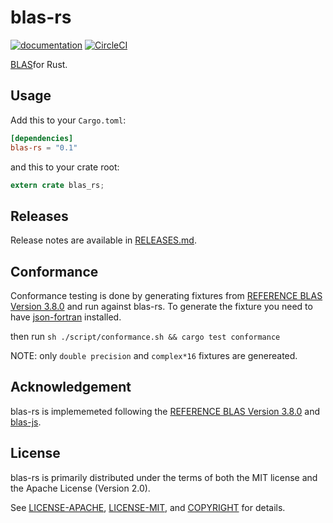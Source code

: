 # blas-rs
[![documentation](https://docs.rs/blas-rs/badge.svg)](https://docs.rs/blas-rs)
[![CircleCI](https://circleci.com/gh/Schultzer/blas-rs.svg?style=svg)](https://circleci.com/gh/Schultzer/blas-rs)


[BLAS](https://en.wikipedia.org/wiki/Basic_Linear_Algebra_Subprograms)for Rust.

## Usage
[usage]: #usage

Add this to your `Cargo.toml`:

```toml
[dependencies]
blas-rs = "0.1"
```

and this to your crate root:

```rust
extern crate blas_rs;
```

## Releases
[releases]: #releases

Release notes are available in [RELEASES.md](RELEASES.md).

## Conformance
[conformance]: #conformance

Conformance testing is done by generating fixtures from [REFERENCE BLAS Version 3.8.0](http://www.netlib.org/blas/) and run against blas-rs.
To generate the fixture you need to have [json-fortran](https://github.com/jacobwilliams/json-fortran) installed.

then run `sh ./script/conformance.sh && cargo test conformance`

NOTE: only `double precision` and `complex*16` fixtures are genereated.


## Acknowledgement
blas-rs is implememeted following the [REFERENCE BLAS Version 3.8.0](http://www.netlib.org/blas/) and [blas-js](https://github.com/R-js/blasjs).


## License
[license]: #license

blas-rs is primarily distributed under the terms of both the MIT license
and the Apache License (Version 2.0).

See [LICENSE-APACHE](LICENSE-APACHE), [LICENSE-MIT](LICENSE-MIT), and
[COPYRIGHT](COPYRIGHT) for details.
